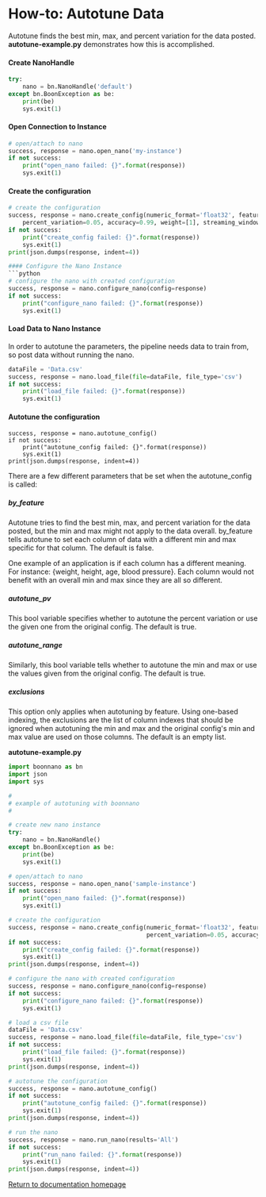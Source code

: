 # How-to: Autotune Data

Autotune finds the best min, max, and percent variation for the data posted.  **autotune-example.py** demonstrates how this is accomplished.

#### Create NanoHandle

```python
try:
    nano = bn.NanoHandle('default')
except bn.BoonException as be:
    print(be)
    sys.exit(1)
```

#### Open Connection to Instance

```python
# open/attach to nano
success, response = nano.open_nano('my-instance')
if not success:
    print("open_nano failed: {}".format(response))
    sys.exit(1)
```

#### Create the configuration
```python
# create the configuration
success, response = nano.create_config(numeric_format='float32', feature_count=20, min_val=[-10], max_val=[15],
	percent_variation=0.05, accuracy=0.99, weight=[1], streaming_window=1)
if not success:
    print("create_config failed: {}".format(response))
    sys.exit(1)
print(json.dumps(response, indent=4))

#### Configure the Nano Instance
```python
# configure the nano with created configuration
success, response = nano.configure_nano(config=response)
if not success:
    print("configure_nano failed: {}".format(response))
    sys.exit(1)
```

#### Load Data to Nano Instance

In order to autotune the parameters, the pipeline needs data to train from, so post data without running the nano.

```python
dataFile = 'Data.csv'
success, response = nano.load_file(file=dataFile, file_type='csv')
if not success:
    print("load_file failed: {}".format(response))
    sys.exit(1)
```


#### Autotune the configuration

```
success, response = nano.autotune_config()
if not success:
    print("autotune_config failed: {}".format(response))
    sys.exit(1)
print(json.dumps(response, indent=4))

```

There are a few different parameters that be set when the autotune_config is called:

##### by_feature
Autotune tries to find the best min, max, and percent variation for the data posted, but the min and max might not apply to the data overall. by_feature tells autotune to set each column of data with a different min and max specific for that column. The default is false.

One example of an application is if each column has a different meaning. For instance: {weight, height, age, blood pressure}. Each column would not benefit with an overall min and max since they are all so different.

##### autotune_pv
This bool variable specifies whether to autotune the percent variation or use the given one from the original config. The default is true.

##### autotune_range
Similarly, this bool variable tells whether to autotune the min and max or use the values given from the original config. The default is true.

##### exclusions
This option only applies when autotuning by feature. Using one-based indexing, the exclusions are the list of column indexes that should be ignored when autotuning the min and max and the original config's min and max value are used on those columns. The default is an empty list.

**autotune-example.py**

```python
import boonnano as bn
import json
import sys

#
# example of autotuning with boonnano
#

# create new nano instance
try:
    nano = bn.NanoHandle()
except bn.BoonException as be:
    print(be)
    sys.exit(1)

# open/attach to nano
success, response = nano.open_nano('sample-instance')
if not success:
    print("open_nano failed: {}".format(response))
    sys.exit(1)

# create the configuration
success, response = nano.create_config(numeric_format='float32', feature_count=20, min_val=[-10], max_val=[15],
                                       percent_variation=0.05, accuracy=0.99, weight=[1], streaming_window=1)
if not success:
    print("create_config failed: {}".format(response))
    sys.exit(1)
print(json.dumps(response, indent=4))

# configure the nano with created configuration
success, response = nano.configure_nano(config=response)
if not success:
    print("configure_nano failed: {}".format(response))
    sys.exit(1)

# load a csv file
dataFile = 'Data.csv'
success, response = nano.load_file(file=dataFile, file_type='csv')
if not success:
    print("load_file failed: {}".format(response))
    sys.exit(1)
print(json.dumps(response, indent=4))

# autotune the configuration
success, response = nano.autotune_config()
if not success:
    print("autotune_config failed: {}".format(response))
    sys.exit(1)
print(json.dumps(response, indent=4))

# run the nano
success, response = nano.run_nano(results='All')
if not success:
    print("run_nano failed: {}".format(response))
    sys.exit(1)
print(json.dumps(response, indent=4))

```

[Return to documentation homepage](python-docs.md)
